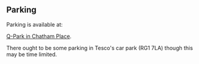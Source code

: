 ## Parking
Parking is available at:

[Q-Park in Chatham Place](http://www.q-park.co.uk/parking/reading/q-park-chatham-place).

There ought to be some parking in Tesco's car park (RG1 7LA) though this may be time limited.
